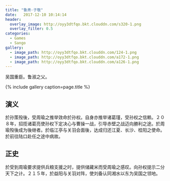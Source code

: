 ```yaml
---
title: "鲁肃·子敬"
date:   2017-12-10 10:14:14
header:
  overlay_image: http://oyy3dtfqo.bkt.clouddn.com/s320-1.png
  overlay_filter: 0.5
categories:
  - Games
  - Sango
gallery:
  - image_path: http://oyy3dtfqo.bkt.clouddn.com/124-1.png
  - image_path: http://oyy3dtfqo.bkt.clouddn.com/a172-1.png
  - image_path: http://oyy3dtfqo.bkt.clouddn.com/a126-1.png
---
```


吴国重臣。鲁淑之父。

{% include gallery caption=page.title %}

## 演义

於孙策殁後，受周瑜之推举效命於孙权。自身亦推举诸葛瑾，受孙权之信赖。２０８年，招揽诸葛亮使孙权下定决心与曹操一战，引导赤壁之战迈向勝利之途。於周瑜殁後成为後继者。於临江亭与关羽会面後，达成归还江夏、长沙、桂阳之使命。於前往陆口赴任之途中病故。

## 正史

於受到周瑜要求提供兵粮支援之时，提供储藏米而受周瑜之感叹。向孙权提示二分天下之计。２１５年，於益阳与关羽对阵，使刘备认同湘水以东为吴国之领地。